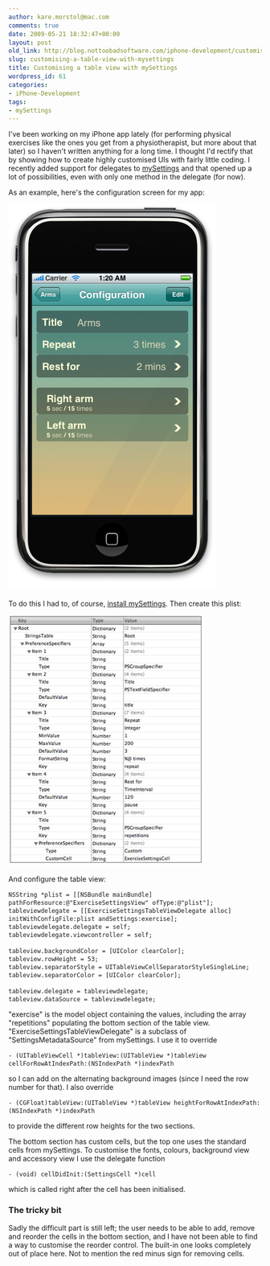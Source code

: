 ```yaml
---
author: kare.morstol@mac.com
comments: true
date: 2009-05-21 18:32:47+00:00
layout: post
old_link: http://blog.nottoobadsoftware.com/iphone-development/customising-a-table-view-with-mysettings/
slug: customising-a-table-view-with-mysettings
title: Customising a table view with mySettings
wordpress_id: 61
categories:
- iPhone-Development
tags:
- mySettings
---
```


I've been working on my iPhone app lately (for performing physical exercises like the ones you get from a physiotherapist, but more about that later) so I haven't written anything for a long time. I thought I'd rectify that by showing how to create highly customised UIs with fairly little coding. I recently added support for delegates to [mySettings](http://bitbucket.org/karemorstol/mysettings/wiki/Home) and that opened up a lot of possibilities, even with only one method in the delegate (for now).

As an example, here's the configuration screen for my app:

![Configuration screen](/media/old/screenshot-repetitions.png)

<!-- more -->

To do this I had to, of course, [install mySettings](http://bitbucket.org/karemorstol/mysettings/wiki/Installation). Then create this plist:

![Plist configuration file](/media/old/untitled-2.jpg)

And configure the table view:


    
    
    NSString *plist = [[NSBundle mainBundle] pathForResource:@"ExerciseSettingsView" ofType:@"plist"];
    tableviewdelegate = [[ExerciseSettingsTableViewDelegate alloc] initWithConfigFile:plist andSettings:exercise];
    tableviewdelegate.delegate = self;
    tableviewdelegate.viewcontroller = self;
    
    tableview.backgroundColor = [UIColor clearColor];
    tableview.rowHeight = 53;
    tableview.separatorStyle = UITableViewCellSeparatorStyleSingleLine;
    tableview.separatorColor = [UIColor clearColor];
    
    tableview.delegate = tableviewdelegate;
    tableview.dataSource = tableviewdelegate;
    

"exercise" is the model object containing the values, including the array "repetitions" populating the bottom section of the table view. "ExerciseSettingsTableViewDelegate"  is a subclass of "SettingsMetadataSource" from mySettings. I use it to override


    
    - (UITableViewCell *)tableView:(UITableView *)tableView cellForRowAtIndexPath:(NSIndexPath *)indexPath

so I can add on the alternating background images (since I need the row number for that). I also override


    
    - (CGFloat)tableView:(UITableView *)tableView heightForRowAtIndexPath:(NSIndexPath *)indexPath

to provide the different row heights for the two sections.

The bottom section has custom cells, but the top one uses the standard cells from mySettings. To customise the fonts,  colours, background view and accessory view I use the delegate function


    
    - (void) cellDidInit:(SettingsCell *)cell

which is called right after the cell has been initialised.

### The tricky bit

Sadly the difficult part is still left; the user needs to be able to add, remove and reorder the cells in the bottom section, and I have not been able to find a way to customise the reorder control. The built-in one looks completely out of place here. Not to mention the red minus sign for removing cells.
